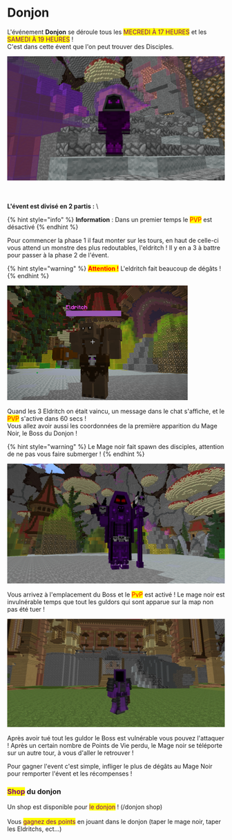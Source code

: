 # Donjon

L'événement **Donjon** se déroule tous les <mark style="color:purple;">MECREDI À 17 HEURES</mark> et les <mark style="color:purple;">SAMEDI À 19 HEURES</mark>  ! \
C'est dans cette évent que l'on peut trouver des Disciples.

![Un disciple](<../../.gitbook/assets/image (30).png>)

\
\
**L'évent est divisé en 2 partis :**  \


{% hint style="info" %}
**Information** : Dans un premier temps le <mark style="color:red;">PVP</mark> est désactivé
{% endhint %}

Pour commencer la phase 1 il faut monter sur les tours, en haut de celle-ci vous attend un monstre des plus redoutables, l'eldritch ! Il y en a 3 à battre pour passer à la phase 2 de l'évent.

{% hint style="warning" %}
<mark style="color:red;">**Attention !**</mark>  L'eldritch fait beaucoup de dégâts !
{% endhint %}

![l'Eldritch](<../../.gitbook/assets/image (46).png>)

Quand les 3 Eldritch on était vaincu, un message dans le chat s'affiche, et le <mark style="color:red;">PVP</mark> s'active dans 60 secs ! \
Vous allez avoir aussi les coordonnées de la première apparition du Mage Noir, le Boss du Donjon !

{% hint style="warning" %}
&#x20;Le Mage noir fait spawn des disciples, attention de ne pas vous faire submerger !
{% endhint %}

![Le Mage Noir (Boss)](<../../.gitbook/assets/image (32).png>)

Vous arrivez à l'emplacement du Boss et le <mark style="color:red;">PvP</mark> est activé ! Le mage noir est invulnérable temps que tout les guldors qui sont apparue sur la map non pas été tuer !

![Un guldor](<../../.gitbook/assets/image (44).png>)

Après avoir tué tout les guldor le Boss est vulnérable vous pouvez l'attaquer ! Après un certain nombre de Points de Vie perdu, le Mage noir se téléporte sur un autre tour, à vous d'aller le retrouver !

Pour gagner l'event c'est simple, infliger le plus de dégâts au Mage Noir pour remporter l'évent et les récompenses !

### <mark style="color:purple;">Shop</mark> du donjon

Un shop est disponible pour <mark style="color:purple;">le donjon</mark> ! (/donjon shop)\
\
Vous <mark style="color:purple;">gagnez des points</mark> en jouant dans le donjon (taper le mage noir, taper les Eldritchs, ect...)
